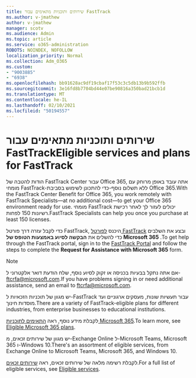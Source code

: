 ```yaml
---
title: שירותים ותוכניות מתאימים עבור FastTrack
ms.author: v-jmathew
author: v-jmathew
manager: scotv
ms.audience: Admin
ms.topic: article
ms.service: o365-administration
ROBOTS: NOINDEX, NOFOLLOW
localization_priority: Normal
ms.collection: Adm_O365
ms.custom:
- "9003885"
- "6938"
ms.openlocfilehash: bb91628ac9df19cbaf17f53c3c5db13b9b592ffb
ms.sourcegitcommit: 3e16fd8b7704bd44e07be90816a350bad21bcb1d
ms.translationtype: MT
ms.contentlocale: he-IL
ms.lasthandoff: 02/10/2021
ms.locfileid: "50194557"
---
```

# <a name="eligible-services-and-plans-for-fasttrack"></a><span data-ttu-id="3ecba-102">שירותים ותוכניות מתאימים עבור FastTrack</span><span class="sxs-lookup"><span data-stu-id="3ecba-102">Eligible services and plans for FastTrack</span></span>

<span data-ttu-id="3ecba-103">הודות להטבה של FastTrack Center עבור Office 365, אתה עובד באופן מרוחק עם מומחי FastTrack-ללא תשלום נוסף-כדי להתכונן לשימוש בסביבת Office 365.</span><span class="sxs-lookup"><span data-stu-id="3ecba-103">With the FastTrack Center Benefit for Office 365, you work remotely with FastTrack Specialists—at no additional cost—to get your Office 365 environment ready for use.</span></span> <span data-ttu-id="3ecba-104">מומחי FastTrack יכולים לעזור לך לאחר רכישת רשיונות 150 לפחות.</span><span class="sxs-lookup"><span data-stu-id="3ecba-104">FastTrack Specialists can help you once you purchase at least 150 licenses.</span></span>

<span data-ttu-id="3ecba-105">כדי לקבל עזרה דרך פורטל FastTrack, היכנס [לפורטל FastTrack](https://go.microsoft.com/fwlink/?linkid=2125443) ובצע את השלבים כדי להשלים את **הבקשה לסיוע באמצעות הטופס של Microsoft 365** .</span><span class="sxs-lookup"><span data-stu-id="3ecba-105">To get help through the FastTrack portal, sign in to the [FastTrack Portal](https://go.microsoft.com/fwlink/?linkid=2125443) and follow the steps to complete the **Request for Assistance with Microsoft 365** form.</span></span>

> [!NOTE]
> <span data-ttu-id="3ecba-106">אם אתה נתקל בבעיות בכניסה או זקוק לסיוע נוסף, שלח הודעת דואר אלקטרוני ל- [ftcrfa@microsoft.com](mailto:ftcrfa@microsoft.com).</span><span class="sxs-lookup"><span data-stu-id="3ecba-106">If you have problems signing in or need additional assistance, send an email to [ftcrfa@microsoft.com](mailto:ftcrfa@microsoft.com).</span></span>

<span data-ttu-id="3ecba-107">יש מגוון של תוכניות הזכאיות ל-FastTrack עבור תעשיות שונות, מעסקים ארגוניים ועד מוסדות חינוך.</span><span class="sxs-lookup"><span data-stu-id="3ecba-107">There are a variety of FastTrack-eligible plans for different industries, from enterprise businesses to educational institutions.</span></span>

<span data-ttu-id="3ecba-108">לקבלת מידע נוסף, ראה [התאימים לתוכניות Microsoft 365](https://go.microsoft.com/fwlink/?linkid=2125459).</span><span class="sxs-lookup"><span data-stu-id="3ecba-108">To learn more, see [Eligible Microsoft 365 plans](https://go.microsoft.com/fwlink/?linkid=2125459).</span></span>

<span data-ttu-id="3ecba-109">יש מגוון של שירותים זכאים, מ-Exchange Online ל-Microsoft Teams, Microsoft 365 ו-Windows 10.</span><span class="sxs-lookup"><span data-stu-id="3ecba-109">There's an assortment of eligible services, from Exchange Online to Microsoft Teams, Microsoft 365, and Windows 10.</span></span>

<span data-ttu-id="3ecba-110">לקבלת רשימה מלאה של שירותים זכאים, ראה [שירותים זכאים](https://go.microsoft.com/fwlink/?linkid=2125636).</span><span class="sxs-lookup"><span data-stu-id="3ecba-110">For a full list of eligible services, see [Eligible services](https://go.microsoft.com/fwlink/?linkid=2125636).</span></span>
